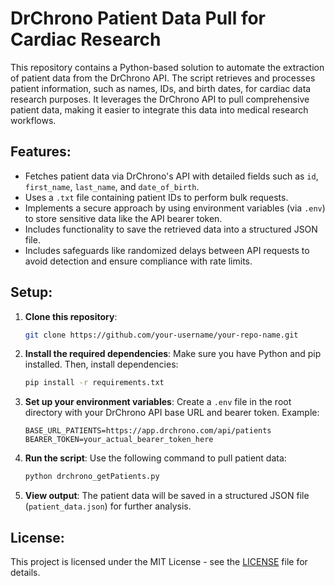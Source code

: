 # DrChrono Patient Data Pull for Cardiac Research

This repository contains a Python-based solution to automate the extraction of patient data from the DrChrono API. The script retrieves and processes patient information, such as names, IDs, and birth dates, for cardiac data research purposes. It leverages the DrChrono API to pull comprehensive patient data, making it easier to integrate this data into medical research workflows.

## Features:
- Fetches patient data via DrChrono's API with detailed fields such as `id`, `first_name`, `last_name`, and `date_of_birth`.
- Uses a `.txt` file containing patient IDs to perform bulk requests.
- Implements a secure approach by using environment variables (via `.env`) to store sensitive data like the API bearer token.
- Includes functionality to save the retrieved data into a structured JSON file.
- Includes safeguards like randomized delays between API requests to avoid detection and ensure compliance with rate limits.

## Setup:
1. **Clone this repository**:
    ```bash
    git clone https://github.com/your-username/your-repo-name.git
    ```

2. **Install the required dependencies**:
    Make sure you have Python and pip installed. Then, install dependencies:
    ```bash
    pip install -r requirements.txt
    ```

3. **Set up your environment variables**:
    Create a `.env` file in the root directory with your DrChrono API base URL and bearer token. Example:
    ```
    BASE_URL_PATIENTS=https://app.drchrono.com/api/patients
    BEARER_TOKEN=your_actual_bearer_token_here
    ```

4. **Run the script**:
    Use the following command to pull patient data:
    ```bash
    python drchrono_getPatients.py
    ```

5. **View output**:
    The patient data will be saved in a structured JSON file (`patient_data.json`) for further analysis.

## License:
This project is licensed under the MIT License - see the [LICENSE](LICENSE) file for details.
